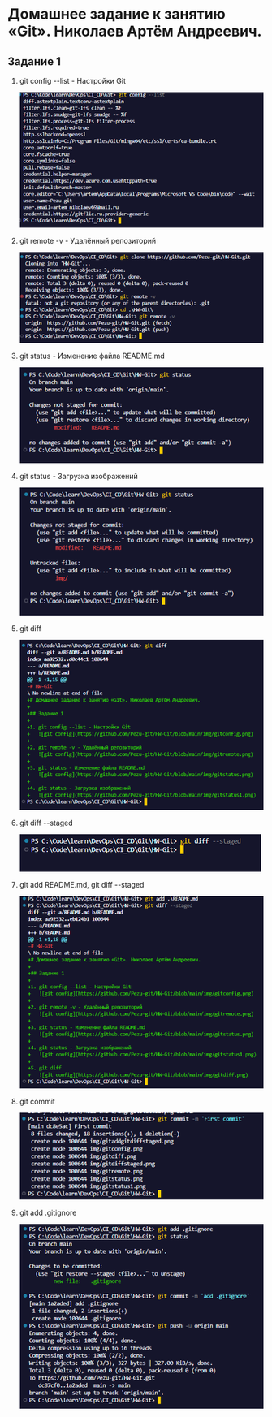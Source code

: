 # Домашнее задание к занятию «Git». Николаев Артём Андреевич.

## Задание 1

1. git config --list - Настройки Git

   ![git config](https://github.com/Pezu-git/HW-Git/blob/main/img/gitconfig.png)

2. git remote -v - Удалённый репозиторий

   ![git config](https://github.com/Pezu-git/HW-Git/blob/main/img/gitremote.png)

3. git status - Изменение файла README.md

   ![git config](https://github.com/Pezu-git/HW-Git/blob/main/img/gitstatus.png)

4. git status - Загрузка изображений

   ![git config](https://github.com/Pezu-git/HW-Git/blob/main/img/gitstatus1.png)

5. git diff

   ![git config](https://github.com/Pezu-git/HW-Git/blob/main/img/gitdiff.png)

6. git diff --staged

   ![git config](https://github.com/Pezu-git/HW-Git/blob/main/img/gitdiffstaged.png)

7. git add README.md, git diff --staged

   ![git config](https://github.com/Pezu-git/HW-Git/blob/main/img/gitaddgitdiffstaged.png)

8. git commit

   ![git config](https://github.com/Pezu-git/HW-Git/blob/main/img/gitcommit.png)

9. git add .gitignore

   ![git config](https://github.com/Pezu-git/HW-Git/blob/main/img/addgitignore.png)
